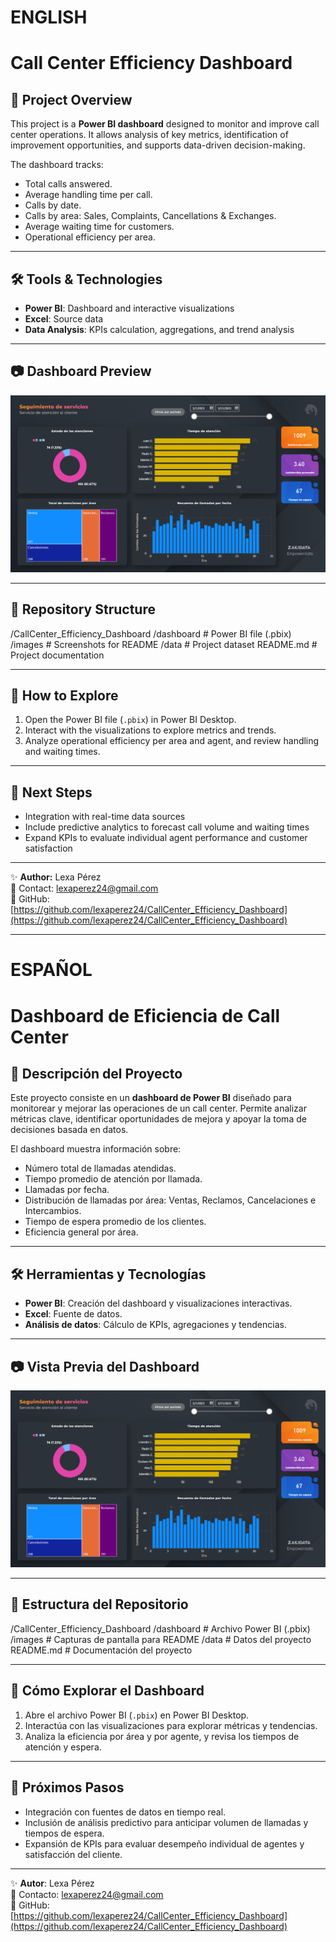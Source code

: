 # ENGLISH

# Call Center Efficiency Dashboard

## 📌 Project Overview

This project is a **Power BI dashboard** designed to monitor and improve call center operations. It allows analysis of key metrics, identification of improvement opportunities, and supports data-driven decision-making.

The dashboard tracks:
- Total calls answered.
- Average handling time per call.
- Calls by date.
- Calls by area: Sales, Complaints, Cancellations & Exchanges.
- Average waiting time for customers.
- Operational efficiency per area.

---

## 🛠️ Tools & Technologies
- **Power BI**: Dashboard and interactive visualizations  
- **Excel**: Source data  
- **Data Analysis**: KPIs calculation, aggregations, and trend analysis  

---

## 📷 Dashboard Preview
![Dashboard Screenshot](images/dashboard_screenshot.png)

---

## 📂 Repository Structure
/CallCenter_Efficiency_Dashboard
/dashboard # Power BI file (.pbix)
/images # Screenshots for README
/data # Project dataset
README.md # Project documentation

---

## 🚀 How to Explore
1. Open the Power BI file (`.pbix`) in Power BI Desktop.  
2. Interact with the visualizations to explore metrics and trends.  
3. Analyze operational efficiency per area and agent, and review handling and waiting times.  

---

## 📌 Next Steps
- Integration with real-time data sources  
- Include predictive analytics to forecast call volume and waiting times  
- Expand KPIs to evaluate individual agent performance and customer satisfaction  

---

✨ **Author:** Lexa Pérez  
📧 Contact: lexaperez24@gmail.com  
🔗 GitHub: [https://github.com/lexaperez24/CallCenter_Efficiency_Dashboard](https://github.com/lexaperez24/CallCenter_Efficiency_Dashboard)



---

# ESPAÑOL

# Dashboard de Eficiencia de Call Center

## 📌 Descripción del Proyecto

Este proyecto consiste en un **dashboard de Power BI** diseñado para monitorear y mejorar las operaciones de un call center. Permite analizar métricas clave, identificar oportunidades de mejora y apoyar la toma de decisiones basada en datos.

El dashboard muestra información sobre:
- Número total de llamadas atendidas.
- Tiempo promedio de atención por llamada.
- Llamadas por fecha.
- Distribución de llamadas por área: Ventas, Reclamos, Cancelaciones e Intercambios.
- Tiempo de espera promedio de los clientes.
- Eficiencia general por área.

---

## 🛠️ Herramientas y Tecnologías
- **Power BI**: Creación del dashboard y visualizaciones interactivas.
- **Excel**: Fuente de datos.
- **Análisis de datos**:  Cálculo de KPIs, agregaciones y tendencias.

--- 

## 📷 Vista Previa del Dashboard
![Dashboard Screenshot](images/dashboard_screenshot.png)

---

## 📂 Estructura del Repositorio
/CallCenter_Efficiency_Dashboard
/dashboard # Archivo Power BI (.pbix)
/images # Capturas de pantalla para README
/data # Datos del proyecto
README.md # Documentación del proyecto

---

## 🚀 Cómo Explorar el Dashboard

1. Abre el archivo Power BI (`.pbix`) en Power BI Desktop.
2. Interactúa con las visualizaciones para explorar métricas y tendencias.
3. Analiza la eficiencia por área y por agente, y revisa los tiempos de atención y espera.

---

## 📌 Próximos Pasos
- Integración con fuentes de datos en tiempo real.
- Inclusión de análisis predictivo para anticipar volumen de llamadas y tiempos de espera.
- Expansión de KPIs para evaluar desempeño individual de agentes y satisfacción del cliente.

--- 

✨ **Autor**: Lexa Pérez  
📧 Contacto: lexaperez24@gmail.com  
🔗 GitHub: [https://github.com/lexaperez24/CallCenter_Efficiency_Dashboard](https://github.com/lexaperez24/CallCenter_Efficiency_Dashboard)
